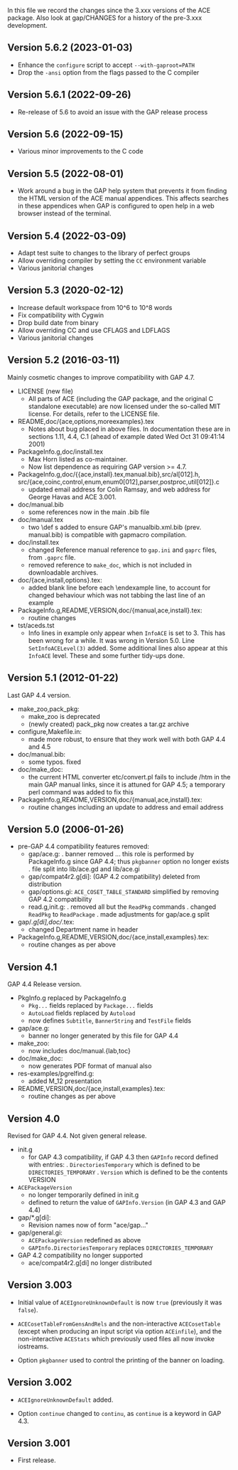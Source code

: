 In this file we record the changes since the 3.xxx versions of the ACE
package. Also look at gap/CHANGES  for  a  history  of  the  pre-3.xxx
development.

## Version 5.6.2 (2023-01-03)
  * Enhance the `configure` script to accept `--with-gaproot=PATH`
  * Drop the `-ansi` option from the flags passed to the C compiler

## Version 5.6.1 (2022-09-26)
  * Re-release of 5.6 to avoid an issue with the GAP release process

## Version 5.6 (2022-09-15)
  * Various minor improvements to the C code

## Version 5.5 (2022-08-01)
  * Work around a bug in the GAP help system that prevents it from finding
    the HTML version of the ACE manual appendices. This affects searches in
    these appendices when GAP is configured to open help in a web browser
    instead of the terminal.

## Version 5.4 (2022-03-09)
  * Adapt test suite to changes to the library of perfect groups
  * Allow overriding compiler by setting the `CC` environment variable
  * Various janitorial changes

## Version 5.3 (2020-02-12)
  * Increase default workspace from 10^6 to 10^8 words
  * Fix compatibility with Cygwin
  * Drop build date from binary
  * Allow overriding CC and use CFLAGS and LDFLAGS
  * Various janitorial changes

## Version 5.2 (2016-03-11)
  Mainly cosmetic changes to improve compatibility with GAP 4.7.
  * LICENSE (new file)
    - All parts of ACE (including the GAP package, and the original C
      standalone executable) are now licensed under the so-called MIT 
      license. For details, refer to the LICENSE file.
  * README,doc/{ace,options,moreexamples}.tex
    - Notes about bug placed in above files.
      In documentation these are in sections 1.11, 4.4, C.1 (ahead of
      example dated Wed Oct 31 09:41:14 2001)
  * PackageInfo.g,doc/install.tex
    - Max Horn listed as co-maintainer.
    - Now list dependence as requiring GAP version >= 4.7.
  * PackageInfo.g,doc/{{ace,install}.tex,manual.bib},src/al[012].h,
    src/{ace,coinc,control,enum,enum0[012],parser,postproc,util[012]}.c
    - updated email address for Colin Ramsay, and web address for 
      George Havas and ACE 3.001.
  * doc/manual.bib
    - some references now in the main .bib file
  * doc/manual.tex
    - two \def s added to ensure GAP's manualbib.xml.bib (prev. manual.bib)
      is compatible with gapmacro compilation.
  * doc/install.tex
    - changed Reference manual reference to `gap.ini` and `gaprc` files,
      from `.gaprc` file.
    - removed reference to `make_doc`, which is not included in
      downloadable archives.
  * doc/{ace,install,options}.tex:
    - added blank line before each \endexample line, to account for
      changed behaviour which was not tabbing the last line of an example
  * PackageInfo.g,README,VERSION,doc/{manual,ace,install}.tex:
    - routine changes
  * tst/aceds.tst
    - Info lines in example only appear when `InfoACE` is set to 3.
      This has been wrong for a while. It was wrong in Version 5.0.
      Line `SetInfoACELevel(3)` added. Some additional lines also appear
      at this `InfoACE` level. These and some further tidy-ups done.

## Version 5.1 (2012-01-22)
  Last GAP 4.4 version.
  * make_zoo,pack_pkg:
    - make_zoo is deprecated
    - (newly created) pack_pkg now creates a tar.gz archive
  * configure,Makefile.in:
    - made more robust, to ensure that they work well with both 
      GAP 4.4 and 4.5
  * doc/manual.bib:
    - some typos. fixed
  * doc/make_doc:
    - the current HTML converter etc/convert.pl fails to include /htm
      in the main GAP manual links, since it is attuned for GAP 4.5; 
      a temporary perl command was added to fix this
  * PackageInfo.g,README,VERSION,doc/{manual,ace,install}.tex:
    - routine changes including an update to address and email address

## Version 5.0 (2006-01-26)
  * pre-GAP 4.4 compatibility features removed:
    - gap/ace.g:
      . banner removed ... this role is performed by PackageInfo.g
        since GAP 4.4; thus `pkgbanner` option no longer exists
      . file split into lib/ace.gd and lib/ace.gi
    - gap/compat4r2.g[di]:
        (GAP 4.2 compatibility) deleted from distribution
    - gap/options.gi:
        `ACE_COSET_TABLE_STANDARD` simplified by removing GAP 4.2
        compatibility
    - read.g,init.g:
      . removed all but the `ReadPkg` commands 
      . changed `ReadPkg` to `ReadPackage`
      . made adjustments for gap/ace.g split
  * gap/*.g[di],doc/*.tex:
    - changed Department name in header
  * PackageInfo.g,README,VERSION,doc/{ace,install,examples}.tex:
    - routine changes as per above

## Version 4.1
  GAP 4.4 Release version.
  * PkgInfo.g replaced by PackageInfo.g
    - `Pkg...` fields replaced by `Package...` fields
    - `AutoLoad` fields replaced by `Autoload`
    - now defines `Subtitle`, `BannerString` and `TestFile` fields
  * gap/ace.g:
    - banner no longer generated by this file for GAP 4.4
  * make_zoo:
    - now includes doc/manual.{lab,toc}
  * doc/make_doc:
    - now generates PDF format of manual also
  * res-examples/pgrelfind.g:
    - added M_12 presentation
  * README,VERSION,doc/{ace,install,examples}.tex:
    - routine changes as per above

## Version 4.0
  Revised for GAP 4.4. Not given general release.
  * init.g 
    - for GAP 4.3 compatibility, if GAP 4.3 then 
      `GAPInfo` record defined with entries:
        . `DirectoriesTemporary` which is defined to be `DIRECTORIES_TEMPORARY`
        . `Version` which is defined to be the contents VERSION
  * `ACEPackageVersion` 
    - no longer temporarily defined in init.g
    - defined to return the value of `GAPInfo.Version` (in GAP 4.3 and GAP 4.4)
  * gap/*.g[di]:
    - Revision names now of form "ace/gap..."
  * gap/general.gi:
    - `ACEPackageVersion` redefined as above
    - `GAPInfo.DirectoriesTemporary` replaces `DIRECTORIES_TEMPORARY`
  * GAP 4.2 compatibility no longer supported 
    - ace/compat4r2.g[di] no longer distributed

## Version 3.003
  * Initial value of `ACEIgnoreUnknownDefault` is now  `true`  (previously
    it was `false`).

  * `ACECosetTableFromGensAndRels` and the non-interactive
    `ACECosetTable` (except when producing an input script via  option 
    `ACEinfile`),  and the non-interactive `ACEStats` which previously 
    used  files  all  now invoke iostreams.

  * Option `pkgbanner` used to control the printing of the banner on
    loading.

## Version 3.002
  * `ACEIgnoreUnknownDefault` added.

  * Option `continue` changed to `continu`, as `continue` is a keyword in
    GAP 4.3.

## Version 3.001
  * First release.
